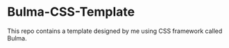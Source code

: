 # Bulma-CSS-Template
This repo contains a template designed by me using CSS framework called Bulma.
